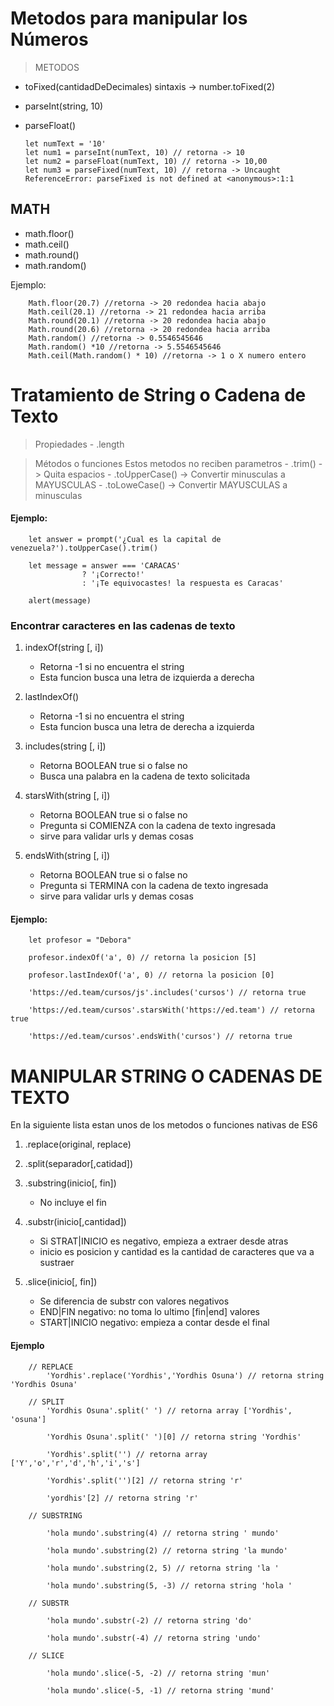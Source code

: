 # Metodos para manipular los Números

> METODOS
  
 - toFixed(cantidadDeDecimales) sintaxis -> number.toFixed(2)
 - parseInt(string, 10)
 - parseFloat()

	~~~
	let numText = '10'
	let num1 = parseInt(numText, 10) // retorna -> 10
	let num2 = parseFloat(numText, 10) // retorna -> 10,00
	let num3 = parseFixed(numText, 10) // retorna -> Uncaught ReferenceError: parseFixed is not defined at <anonymous>:1:1
	~~~

## MATH

 - math.floor() 
 - math.ceil() 
 - math.round() 
 - math.random() 
 
Ejemplo:

~~~
	Math.floor(20.7) //retorna -> 20 redondea hacia abajo 
	Math.ceil(20.1) //retorna -> 21 redondea hacia arriba 
	Math.round(20.1) //retorna -> 20 redondea hacia abajo  
	Math.round(20.6) //retorna -> 20 redondea hacia arriba  
	Math.random() //retorna -> 0.5546545646
	Math.random() *10 //retorna -> 5.5546545646
	Math.ceil(Math.random() * 10) //retorna -> 1 o X numero entero
~~~

# Tratamiento de String o Cadena de Texto

> Propiedades
		- .length

> Métodos o funciones
	Estos metodos no reciben parametros
  		- .trim() -> Quita espacios
		- .toUpperCase() -> Convertir minusculas a MAYUSCULAS
		- .toLoweCase() -> Convertir MAYUSCULAS a minusculas

#### Ejemplo:
~~~
	let answer = prompt('¿Cual es la capital de venezuela?').toUpperCase().trim()

	let message = answer === 'CARACAS'
				? '¡Correcto!'
				: '¡Te equivocastes! la respuesta es Caracas'

	alert(message)
~~~


### Encontrar caracteres en las cadenas de texto

1. indexOf(string [, i])
	- Retorna -1 si no encuentra el string
	- Esta funcion busca una letra de izquierda a derecha
		
2. lastIndexOf()
	- Retorna -1 si no encuentra el string
	- Esta funcion busca una letra de derecha a izquierda

3. includes(string [, i])
	- Retorna BOOLEAN true si o false no
	- Busca una palabra en la cadena de texto solicitada
		
4. starsWith(string [, i])
	- Retorna BOOLEAN true si o false no
	- Pregunta si COMIENZA con la cadena de texto ingresada
	- sirve para validar urls y demas cosas
		
5. endsWith(string [, i])
	- Retorna BOOLEAN true si o false no
	- Pregunta si TERMINA con la cadena de texto ingresada
	- sirve para validar urls y demas cosas

#### Ejemplo:
~~~
	let profesor = "Debora"

	profesor.indexOf('a', 0) // retorna la posicion [5]

	profesor.lastIndexOf('a', 0) // retorna la posicion [0]

	'https://ed.team/cursos/js'.includes('cursos') // retorna true

	'https://ed.team/cursos'.starsWith('https://ed.team') // retorna true

	'https://ed.team/cursos'.endsWith('cursos') // retorna true
~~~

# MANIPULAR STRING O CADENAS DE TEXTO
En la siguiente lista estan unos de los metodos o funciones  nativas de ES6

   1. .replace(original, replace)

   2. .split(separador[,catidad])

   3. .substring(inicio[, fin])
	    - No incluye el fin 

   4. .substr(inicio[,cantidad])
		- Si STRAT|INICIO es negativo, empieza a extraer desde atras
		- inicio es posicion y cantidad es la cantidad de caracteres que va a sustraer

   5. .slice(inicio[, fin])
		- Se diferencia de substr con valores negativos
		- END|FIN negativo: no toma lo ultimo [fin|end] valores
		- START|INICIO negativo: empieza a contar desde el final


#### Ejemplo
~~~
	// REPLACE
		'Yordhis'.replace('Yordhis','Yordhis Osuna') // retorna string 'Yordhis Osuna'

	// SPLIT
		'Yordhis Osuna'.split(' ') // retorna array ['Yordhis', 'osuna']

		'Yordhis Osuna'.split(' ')[0] // retorna string 'Yordhis'

		'Yordhis'.split('') // retorna array ['Y','o','r','d','h','i','s']

		'Yordhis'.split('')[2] // retorna string 'r'

		'yordhis'[2] // retorna string 'r'

	// SUBSTRING

		'hola mundo'.substring(4) // retorna string ' mundo'

		'hola mundo'.substring(2) // retorna string 'la mundo'

		'hola mundo'.substring(2, 5) // retorna string 'la '

		'hola mundo'.substring(5, -3) // retorna string 'hola '

	// SUBSTR

		'hola mundo'.substr(-2) // retorna string 'do'

		'hola mundo'.substr(-4) // retorna string 'undo'

	// SLICE

		'hola mundo'.slice(-5, -2) // retorna string 'mun'

		'hola mundo'.slice(-5, -1) // retorna string 'mund'
~~~









 